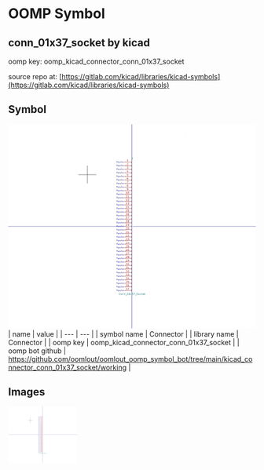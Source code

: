 # OOMP Symbol  
## conn_01x37_socket  by kicad  
  
oomp key: oomp_kicad_connector_conn_01x37_socket  
  
source repo at: [https://gitlab.com/kicad/libraries/kicad-symbols](https://gitlab.com/kicad/libraries/kicad-symbols)  
## Symbol  
  
[![working.png](working_600.png)](working.png)  
| name | value | 
| --- | --- | 
| symbol name | Connector | 
| library name | Connector | 
| oomp key | oomp_kicad_connector_conn_01x37_socket | 
| oomp bot github | https://github.com/oomlout/oomlout_oomp_symbol_bot/tree/main/kicad_connector_conn_01x37_socket/working | 
## Images  
  
[![working.png](working_140.png)](working.png)  
